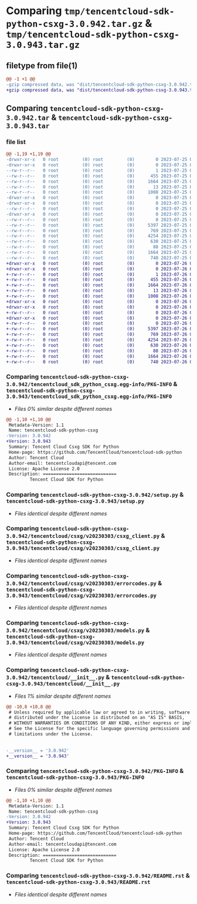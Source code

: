 # Comparing `tmp/tencentcloud-sdk-python-csxg-3.0.942.tar.gz` & `tmp/tencentcloud-sdk-python-csxg-3.0.943.tar.gz`

## filetype from file(1)

```diff
@@ -1 +1 @@
-gzip compressed data, was "dist/tencentcloud-sdk-python-csxg-3.0.942.tar", last modified: Tue Jul 25 04:15:34 2023, max compression
+gzip compressed data, was "dist/tencentcloud-sdk-python-csxg-3.0.943.tar", last modified: Wed Jul 26 00:35:03 2023, max compression
```

## Comparing `tencentcloud-sdk-python-csxg-3.0.942.tar` & `tencentcloud-sdk-python-csxg-3.0.943.tar`

### file list

```diff
@@ -1,19 +1,19 @@
-drwxr-xr-x   0 root         (0) root         (0)        0 2023-07-25 04:15:34.000000 tencentcloud-sdk-python-csxg-3.0.942/
-drwxr-xr-x   0 root         (0) root         (0)        0 2023-07-25 04:15:34.000000 tencentcloud-sdk-python-csxg-3.0.942/tencentcloud_sdk_python_csxg.egg-info/
--rw-r--r--   0 root         (0) root         (0)        1 2023-07-25 04:15:34.000000 tencentcloud-sdk-python-csxg-3.0.942/tencentcloud_sdk_python_csxg.egg-info/dependency_links.txt
--rw-r--r--   0 root         (0) root         (0)      455 2023-07-25 04:15:34.000000 tencentcloud-sdk-python-csxg-3.0.942/tencentcloud_sdk_python_csxg.egg-info/SOURCES.txt
--rw-r--r--   0 root         (0) root         (0)     1664 2023-07-25 04:15:34.000000 tencentcloud-sdk-python-csxg-3.0.942/tencentcloud_sdk_python_csxg.egg-info/PKG-INFO
--rw-r--r--   0 root         (0) root         (0)       13 2023-07-25 04:15:34.000000 tencentcloud-sdk-python-csxg-3.0.942/tencentcloud_sdk_python_csxg.egg-info/top_level.txt
--rw-r--r--   0 root         (0) root         (0)     1008 2023-07-25 04:15:34.000000 tencentcloud-sdk-python-csxg-3.0.942/setup.py
-drwxr-xr-x   0 root         (0) root         (0)        0 2023-07-25 04:15:34.000000 tencentcloud-sdk-python-csxg-3.0.942/tencentcloud/
-drwxr-xr-x   0 root         (0) root         (0)        0 2023-07-25 04:15:34.000000 tencentcloud-sdk-python-csxg-3.0.942/tencentcloud/csxg/
--rw-r--r--   0 root         (0) root         (0)        0 2023-07-25 04:15:34.000000 tencentcloud-sdk-python-csxg-3.0.942/tencentcloud/csxg/__init__.py
-drwxr-xr-x   0 root         (0) root         (0)        0 2023-07-25 04:15:34.000000 tencentcloud-sdk-python-csxg-3.0.942/tencentcloud/csxg/v20230303/
--rw-r--r--   0 root         (0) root         (0)        0 2023-07-25 04:15:34.000000 tencentcloud-sdk-python-csxg-3.0.942/tencentcloud/csxg/v20230303/__init__.py
--rw-r--r--   0 root         (0) root         (0)     5397 2023-07-25 04:15:34.000000 tencentcloud-sdk-python-csxg-3.0.942/tencentcloud/csxg/v20230303/csxg_client.py
--rw-r--r--   0 root         (0) root         (0)      769 2023-07-25 04:15:34.000000 tencentcloud-sdk-python-csxg-3.0.942/tencentcloud/csxg/v20230303/errorcodes.py
--rw-r--r--   0 root         (0) root         (0)     4254 2023-07-25 04:15:34.000000 tencentcloud-sdk-python-csxg-3.0.942/tencentcloud/csxg/v20230303/models.py
--rw-r--r--   0 root         (0) root         (0)      630 2023-07-25 04:15:34.000000 tencentcloud-sdk-python-csxg-3.0.942/tencentcloud/__init__.py
--rw-r--r--   0 root         (0) root         (0)       88 2023-07-25 04:15:34.000000 tencentcloud-sdk-python-csxg-3.0.942/setup.cfg
--rw-r--r--   0 root         (0) root         (0)     1664 2023-07-25 04:15:34.000000 tencentcloud-sdk-python-csxg-3.0.942/PKG-INFO
--rw-r--r--   0 root         (0) root         (0)      740 2023-07-25 04:15:34.000000 tencentcloud-sdk-python-csxg-3.0.942/README.rst
+drwxr-xr-x   0 root         (0) root         (0)        0 2023-07-26 00:35:03.000000 tencentcloud-sdk-python-csxg-3.0.943/
+drwxr-xr-x   0 root         (0) root         (0)        0 2023-07-26 00:35:03.000000 tencentcloud-sdk-python-csxg-3.0.943/tencentcloud_sdk_python_csxg.egg-info/
+-rw-r--r--   0 root         (0) root         (0)        1 2023-07-26 00:35:03.000000 tencentcloud-sdk-python-csxg-3.0.943/tencentcloud_sdk_python_csxg.egg-info/dependency_links.txt
+-rw-r--r--   0 root         (0) root         (0)      455 2023-07-26 00:35:03.000000 tencentcloud-sdk-python-csxg-3.0.943/tencentcloud_sdk_python_csxg.egg-info/SOURCES.txt
+-rw-r--r--   0 root         (0) root         (0)     1664 2023-07-26 00:35:03.000000 tencentcloud-sdk-python-csxg-3.0.943/tencentcloud_sdk_python_csxg.egg-info/PKG-INFO
+-rw-r--r--   0 root         (0) root         (0)       13 2023-07-26 00:35:03.000000 tencentcloud-sdk-python-csxg-3.0.943/tencentcloud_sdk_python_csxg.egg-info/top_level.txt
+-rw-r--r--   0 root         (0) root         (0)     1008 2023-07-26 00:35:03.000000 tencentcloud-sdk-python-csxg-3.0.943/setup.py
+drwxr-xr-x   0 root         (0) root         (0)        0 2023-07-26 00:35:03.000000 tencentcloud-sdk-python-csxg-3.0.943/tencentcloud/
+drwxr-xr-x   0 root         (0) root         (0)        0 2023-07-26 00:35:03.000000 tencentcloud-sdk-python-csxg-3.0.943/tencentcloud/csxg/
+-rw-r--r--   0 root         (0) root         (0)        0 2023-07-26 00:35:03.000000 tencentcloud-sdk-python-csxg-3.0.943/tencentcloud/csxg/__init__.py
+drwxr-xr-x   0 root         (0) root         (0)        0 2023-07-26 00:35:03.000000 tencentcloud-sdk-python-csxg-3.0.943/tencentcloud/csxg/v20230303/
+-rw-r--r--   0 root         (0) root         (0)        0 2023-07-26 00:35:03.000000 tencentcloud-sdk-python-csxg-3.0.943/tencentcloud/csxg/v20230303/__init__.py
+-rw-r--r--   0 root         (0) root         (0)     5397 2023-07-26 00:35:03.000000 tencentcloud-sdk-python-csxg-3.0.943/tencentcloud/csxg/v20230303/csxg_client.py
+-rw-r--r--   0 root         (0) root         (0)      769 2023-07-26 00:35:03.000000 tencentcloud-sdk-python-csxg-3.0.943/tencentcloud/csxg/v20230303/errorcodes.py
+-rw-r--r--   0 root         (0) root         (0)     4254 2023-07-26 00:35:03.000000 tencentcloud-sdk-python-csxg-3.0.943/tencentcloud/csxg/v20230303/models.py
+-rw-r--r--   0 root         (0) root         (0)      630 2023-07-26 00:35:03.000000 tencentcloud-sdk-python-csxg-3.0.943/tencentcloud/__init__.py
+-rw-r--r--   0 root         (0) root         (0)       88 2023-07-26 00:35:03.000000 tencentcloud-sdk-python-csxg-3.0.943/setup.cfg
+-rw-r--r--   0 root         (0) root         (0)     1664 2023-07-26 00:35:03.000000 tencentcloud-sdk-python-csxg-3.0.943/PKG-INFO
+-rw-r--r--   0 root         (0) root         (0)      740 2023-07-26 00:35:03.000000 tencentcloud-sdk-python-csxg-3.0.943/README.rst
```

### Comparing `tencentcloud-sdk-python-csxg-3.0.942/tencentcloud_sdk_python_csxg.egg-info/PKG-INFO` & `tencentcloud-sdk-python-csxg-3.0.943/tencentcloud_sdk_python_csxg.egg-info/PKG-INFO`

 * *Files 0% similar despite different names*

```diff
@@ -1,10 +1,10 @@
 Metadata-Version: 1.1
 Name: tencentcloud-sdk-python-csxg
-Version: 3.0.942
+Version: 3.0.943
 Summary: Tencent Cloud Csxg SDK for Python
 Home-page: https://github.com/TencentCloud/tencentcloud-sdk-python
 Author: Tencent Cloud
 Author-email: tencentcloudapi@tencent.com
 License: Apache License 2.0
 Description: ============================
         Tencent Cloud SDK for Python
```

### Comparing `tencentcloud-sdk-python-csxg-3.0.942/setup.py` & `tencentcloud-sdk-python-csxg-3.0.943/setup.py`

 * *Files identical despite different names*

### Comparing `tencentcloud-sdk-python-csxg-3.0.942/tencentcloud/csxg/v20230303/csxg_client.py` & `tencentcloud-sdk-python-csxg-3.0.943/tencentcloud/csxg/v20230303/csxg_client.py`

 * *Files identical despite different names*

### Comparing `tencentcloud-sdk-python-csxg-3.0.942/tencentcloud/csxg/v20230303/errorcodes.py` & `tencentcloud-sdk-python-csxg-3.0.943/tencentcloud/csxg/v20230303/errorcodes.py`

 * *Files identical despite different names*

### Comparing `tencentcloud-sdk-python-csxg-3.0.942/tencentcloud/csxg/v20230303/models.py` & `tencentcloud-sdk-python-csxg-3.0.943/tencentcloud/csxg/v20230303/models.py`

 * *Files identical despite different names*

### Comparing `tencentcloud-sdk-python-csxg-3.0.942/tencentcloud/__init__.py` & `tencentcloud-sdk-python-csxg-3.0.943/tencentcloud/__init__.py`

 * *Files 1% similar despite different names*

```diff
@@ -10,8 +10,8 @@
 # Unless required by applicable law or agreed to in writing, software
 # distributed under the License is distributed on an "AS IS" BASIS,
 # WITHOUT WARRANTIES OR CONDITIONS OF ANY KIND, either express or implied.
 # See the License for the specific language governing permissions and
 # limitations under the License.
 
 
-__version__ = '3.0.942'
+__version__ = '3.0.943'
```

### Comparing `tencentcloud-sdk-python-csxg-3.0.942/PKG-INFO` & `tencentcloud-sdk-python-csxg-3.0.943/PKG-INFO`

 * *Files 0% similar despite different names*

```diff
@@ -1,10 +1,10 @@
 Metadata-Version: 1.1
 Name: tencentcloud-sdk-python-csxg
-Version: 3.0.942
+Version: 3.0.943
 Summary: Tencent Cloud Csxg SDK for Python
 Home-page: https://github.com/TencentCloud/tencentcloud-sdk-python
 Author: Tencent Cloud
 Author-email: tencentcloudapi@tencent.com
 License: Apache License 2.0
 Description: ============================
         Tencent Cloud SDK for Python
```

### Comparing `tencentcloud-sdk-python-csxg-3.0.942/README.rst` & `tencentcloud-sdk-python-csxg-3.0.943/README.rst`

 * *Files identical despite different names*

